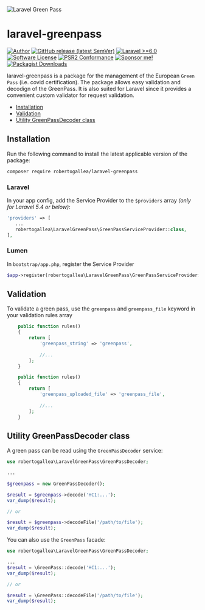 ![Laravel Green Pass](https://banners.beyondco.de/Laravel%20Green%20Pass.png?theme=light&packageManager=composer+require&packageName=robertogallea%2Flaravel-greenpass&pattern=charlieBrown&style=style_1&description=Green+Pass+validation+and+decoding+is+a+breeze&md=1&showWatermark=0&fontSize=100px&images=identification&widths=200&heights=auto)

# laravel-greenpass

[![Author][ico-author]][link-author]
[![GitHub release (latest SemVer)][ico-release]][link-release]
[![Laravel >=6.0][ico-laravel]][link-laravel]
[![Software License][ico-license]](LICENSE.md)
[![PSR2 Conformance][ico-styleci]][link-styleci]
[![Sponsor me!][ico-sponsor]][link-sponsor]
[![Packagist Downloads][ico-downloads]][link-downloads]

laravel-greenpass is a package for the management of the European <code>Green Pass</code> (i.e. covid certification).
The package allows easy validation and decodign of the GreenPass. It is also suited for Laravel since it provides a
convenient custom validator for request validation.

- [Installation](#installation)
- [Validation](#validation)
- [Utility GreenPassDecoder class](#utility-greenpassdecoder-class)



## Installation

Run the following command to install the latest applicable version of the package:

```bash
composer require robertogallea/laravel-greenpass
```

### Laravel

In your app config, add the Service Provider to the `$providers` array *(only for Laravel 5.4 or below)*:

 ```php
'providers' => [
    ...
    robertogallea\LaravelGreenPass\GreenPassServiceProvider::class,
],
```

### Lumen

In `bootstrap/app.php`, register the Service Provider

```php
$app->register(robertogallea\LaravelGreenPass\GreenPassServiceProvider::class);
```

## Validation

To validate a green pass, use the `greenpass` and  `greenpass_file` keyword in your validation rules array

```php
    public function rules()
    {
        return [
            'greenpass_string' => 'greenpass',
            
            //...
        ];
    }
```

```php
    public function rules()
    {
        return [
            'greenpass_uploaded_file' => 'greenpass_file',
            
            //...
        ];
    }
```

## Utility GreenPassDecoder class

A green pass can be read using the `GreenPassDecoder` service:


```php
use robertogallea\LaravelGreenPass\GreenPassDecoder;

...

$greenpass = new GreenPassDecoder();

$result = $greenpass->decode('HC1:...');
var_dump($result);

// or

$result = $greenpass->decodeFile('/path/to/file');
var_dump($result);
```

You can also use the `GreenPass` facade:

```php
use robertogallea\LaravelGreenPass\GreenPassDecoder;

...
$result = \GreenPass::decode('HC1:...');
var_dump($result);

// or

$result = \GreenPass::decodeFile('/path/to/file');
var_dump($result);
```


[ico-author]: https://img.shields.io/static/v1?label=author&message=robgallea&color=50ABF1&logo=twitter&style=flat-square
[ico-release]: https://img.shields.io/github/v/release/robertogallea/laravel-greenpass
[ico-downloads]: https://img.shields.io/packagist/dt/robertogallea/laravel-greenpass
[ico-laravel]: https://img.shields.io/static/v1?label=laravel&message=%E2%89%A56.0&color=ff2d20&logo=laravel&style=flat-square
[ico-sponsor]: https://img.shields.io/static/v1?label=Sponsor&message=%E2%9D%A4&logo=GitHub&link=https://github.com/sponsors/robertogallea
[ico-license]: https://img.shields.io/badge/license-MIT-brightgreen.svg?style=flat-square
[ico-styleci]: https://styleci.io/repos/177130582/shield

[link-author]: https://twitter.com/robgallea
[link-release]: https://github.com/robertogallea/laravel-greenpass
[link-downloads]: https://packagist.org/packages/robertogallea/laravel-greenpass
[link-laravel]: https://laravel.com
[link-sponsor]: https://github.com/sponsors/robertogallea
[link-styleci]: https://styleci.io/repos/17713058s2/
